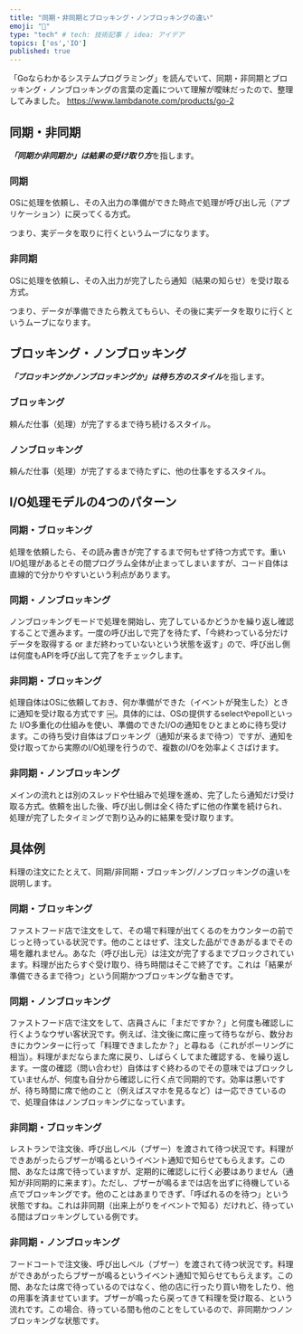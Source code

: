 ```yaml
---
title: "同期・非同期とブロッキング・ノンブロッキングの違い"
emoji: "🤖"
type: "tech" # tech: 技術記事 / idea: アイデア
topics: ['os','IO']
published: true
---
```


「Goならわかるシステムプログラミング」を読んでいて、同期・非同期とブロッキング・ノンブロッキングの言葉の定義について理解が曖昧だったので、整理してみました。
https://www.lambdanote.com/products/go-2

## 同期・非同期

***「同期か非同期か」は結果の受け取り方***を指します。

### 同期
OSに処理を依頼し、その入出力の準備ができた時点で処理が呼び出し元（アプリケーション）に戻ってくる方式。

つまり、実データを取りに行くというムーブになります。

### 非同期
OSに処理を依頼し、その入出力が完了したら通知（結果の知らせ）を受け取る方式。

つまり、データが準備できたら教えてもらい、その後に実データを取りに行くというムーブになります。

## ブロッキング・ノンブロッキング

***「ブロッキングかノンブロッキングか」は待ち方のスタイル***を指します。

### ブロッキング
頼んだ仕事（処理）が完了するまで待ち続けるスタイル。

### ノンブロッキング
頼んだ仕事（処理）が完了するまで待たずに、他の仕事をするスタイル。

## I/O処理モデルの4つのパターン

### 同期・ブロッキング
処理を依頼したら、その読み書きが完了するまで何もせず待つ方式です。重いI/O処理があるとその間プログラム全体が止まってしまいますが、コード自体は直線的で分かりやすいという利点があります。

### 同期・ノンブロッキング
ノンブロッキングモードで処理を開始し、完了しているかどうかを繰り返し確認することで進みます。一度の呼び出しで完了を待たず、「今終わっている分だけデータを取得する or まだ終わっていないという状態を返す」ので、呼び出し側は何度もAPIを呼び出して完了をチェックします。

### 非同期・ブロッキング
処理自体はOSに依頼しておき、何か準備ができた（イベントが発生した）ときに通知を受け取る方式です ￼。具体的には、OSの提供するselectやepollといった I/O多重化の仕組みを使い、準備のできたI/Oの通知をひとまとめに待ち受けます。この待ち受け自体はブロッキング（通知が来るまで待つ）ですが、通知を受け取ってから実際のI/O処理を行うので、複数のI/Oを効率よくさばけます。

### 非同期・ノンブロッキング
メインの流れとは別のスレッドや仕組みで処理を進め、完了したら通知だけ受け取る方式。依頼を出した後、呼び出し側は全く待たずに他の作業を続けられ、処理が完了したタイミングで割り込み的に結果を受け取ります。

## 具体例
料理の注文にたとえて、同期/非同期・ブロッキング/ノンブロッキングの違いを説明します。

### 同期・ブロッキング
ファストフード店で注文をして、その場で料理が出てくるのをカウンターの前でじっと待っている状況です。他のことはせず、注文した品ができあがるまでその場を離れません。あなた（呼び出し元）は注文が完了するまでブロックされています。料理が出たらすぐ受け取り、待ち時間はそこで終了です。これは「結果が準備できるまで待つ」という同期かつブロッキングな動きです。

### 同期・ノンブロッキング
ファストフード店で注文をして、店員さんに「まだですか？」と何度も確認しに行くようなウザい客状況です。例えば、注文後に席に座って待ちながら、数分おきにカウンターに行って「料理できましたか？」と尋ねる（これがポーリングに相当）。料理がまだならまた席に戻り、しばらくしてまた確認する、を繰り返します。一度の確認（問い合わせ）自体はすぐ終わるのでその意味ではブロックしていませんが、何度も自分から確認しに行く点で同期的です。効率は悪いですが、待ち時間に席で他のこと（例えばスマホを見るなど）は一応できているので、処理自体はノンブロッキングになっています。

### 非同期・ブロッキング
レストランで注文後、呼び出しベル（ブザー）を渡されて待つ状況です。料理ができあがったらブザーが鳴るというイベント通知で知らせてもらえます。この間、あなたは席で待っていますが、定期的に確認しに行く必要はありません（通知が非同期的に来ます）。ただし、ブザーが鳴るまでは店を出ずに待機している点でブロッキングです。他のことはあまりできず、「呼ばれるのを待つ」という状態ですね。これは非同期（出来上がりをイベントで知る）だけれど、待っている間はブロッキングしている例です。

### 非同期・ノンブロッキング
フードコートで注文後、呼び出しベル（ブザー）を渡されて待つ状況です。料理ができあがったらブザーが鳴るというイベント通知で知らせてもらえます。この間、あなたは席で待っているのではなく、他の店に行ったり買い物をしたり、他の用事を済ませています。ブザーが鳴ったら戻ってきて料理を受け取る、という流れです。この場合、待っている間も他のことをしているので、非同期かつノンブロッキングな状態です。